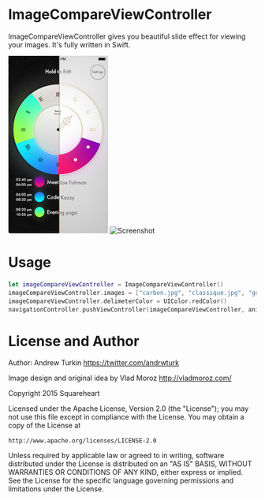 # ImageCompareViewController

ImageCompareViewController gives you beautiful slide effect for viewing your images. It's fully written in Swift.

![Screenshot](https://raw.githubusercontent.com/AndrewTurkin/ImageCompareViewController/master/ImageCompareViewController/ImageCompareViewController/screenshot0.png)
![Screenshot](https://raw.githubusercontent.com/AndrewTurkin/ImageCompareViewController/master/ImageCompareViewController/ImageCompareViewController/screenshot1.gif)

Usage
=====
```swift
let imageCompareViewController = ImageCompareViewController()
imageCompareViewController.images = ["carbon.jpg", "classique.jpg", "gold.jpg", "minimal.jpg"]
imageCompareViewController.delimeterColor = UIColor.redColor()
navigationController.pushViewController(imageCompareViewController, animated:true)
```

License and Author
==================

Author: Andrew Turkin https://twitter.com/andrwturk

Image design and original idea by Vlad Moroz http://vladmoroz.com/

Copyright 2015 Squareheart

Licensed under the Apache License, Version 2.0 (the "License");
you may not use this file except in compliance with the License.
You may obtain a copy of the License at

    http://www.apache.org/licenses/LICENSE-2.0

Unless required by applicable law or agreed to in writing, software
distributed under the License is distributed on an "AS IS" BASIS,
WITHOUT WARRANTIES OR CONDITIONS OF ANY KIND, either express or implied.
See the License for the specific language governing permissions and
limitations under the License.
